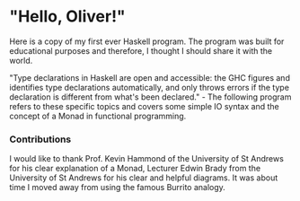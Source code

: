 # "Hello, Oliver!"

Here is a copy of my first ever Haskell program. The program was built for educational purposes and therefore, I thought I should share it with the world. 

"Type declarations in Haskell are open and accessible: the GHC figures and identifies type declarations automatically, and only throws errors if the type declaration is different from what's been declared." - The following program refers to these specific topics and covers some simple IO syntax and the concept of a Monad in functional programming.

### Contributions

I would like to thank Prof. Kevin Hammond of the University of St Andrews for his clear explanation of a Monad, Lecturer Edwin Brady from the University of St Andrews for his clear and helpful diagrams. It was about time I moved away from using the famous Burrito analogy. 